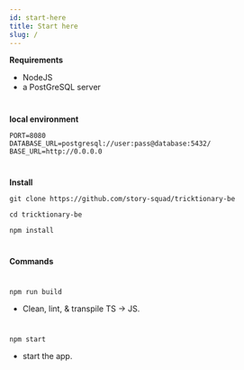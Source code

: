 ```yaml
---
id: start-here
title: Start here
slug: /
---
```

**Requirements**

- NodeJS
- a PostGreSQL server

#

**local environment**

    PORT=8080
    DATABASE_URL=postgresql://user:pass@database:5432/
    BASE_URL=http://0.0.0.0

#

**Install**

<!-- ![install](/gifs/install.gif) -->

    git clone https://github.com/story-squad/tricktionary-be

    cd tricktionary-be

    npm install

#

**Commands**

#

    npm run build

- Clean, lint, & transpile TS -> JS.

#

    npm start

- start the app.

#